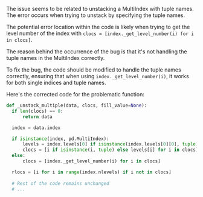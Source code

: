 The issue seems to be related to unstacking a MultiIndex with tuple names. The error occurs when trying to unstack by specifying the tuple names.

The potential error location within the code is likely when trying to get the level number of the index with `clocs = [index._get_level_number(i) for i in clocs]`.

The reason behind the occurrence of the bug is that it's not handling the tuple names in the MultiIndex correctly.

To fix the bug, the code should be modified to handle the tuple names correctly, ensuring that when using `index._get_level_number(i)`, it works for both single indices and tuple names.

Here's the corrected code for the problematic function:

```python
def _unstack_multiple(data, clocs, fill_value=None):
  if len(clocs) == 0:
      return data

  index = data.index

  if isinstance(index, pd.MultiIndex):
      levels = index.levels[0] if isinstance(index.levels[0][0], tuple) else index.levels
      clocs = [i if isinstance(i, tuple) else levels[i] for i in clocs]
  else:
      clocs = [index._get_level_number(i) for i in clocs]

  rlocs = [i for i in range(index.nlevels) if i not in clocs]
  
  # Rest of the code remains unchanged
  # ...
```